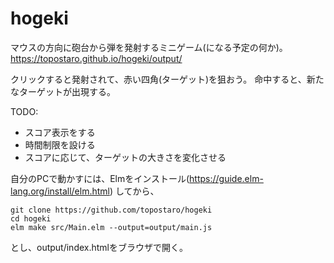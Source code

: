 # hogeki

マウスの方向に砲台から弾を発射するミニゲーム(になる予定の何か)。
https://topostaro.github.io/hogeki/output/

クリックすると発射されて、赤い四角(ターゲット)を狙おう。
命中すると、新たなターゲットが出現する。

TODO:
- スコア表示をする
- 時間制限を設ける
- スコアに応じて、ターゲットの大きさを変化させる

自分のPCで動かすには、Elmをインストール(https://guide.elm-lang.org/install/elm.html) してから、
```
git clone https://github.com/topostaro/hogeki
cd hogeki
elm make src/Main.elm --output=output/main.js
```
とし、output/index.htmlをブラウザで開く。
